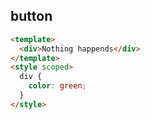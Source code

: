 ## button

```html
<template>
  <div>Nothing happends</div>
</template>
<style scoped>
  div {
    color: green;
  }
</style>
```
